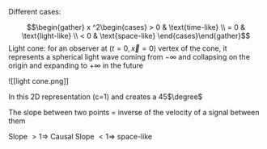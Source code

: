 Different cases: 

$$\begin{gather} x ^2\begin{cases} > 0 & \text{time-like} \\ = 0 & \text{light-like} \\ < 0 & \text{space-like} \end{cases}\end{gather}$$
Light cone: for an observer at $(t=0, \vec x = 0)$ vertex of the cone, it represents a spherical light wave coming from $- \infty$ and collapsing on the origin and expanding to $+\infty$ in the future 

![[light cone.png]]

In this 2D representation (c=1) and creates a 45$\degree$ 

The slope between two points = inverse of the velocity of a signal between them

Slope $>1 \Rightarrow$ Causal
Slope $< 1 \Rightarrow$ space-like

